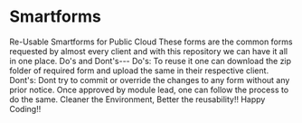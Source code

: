 # Smartforms
Re-Usable Smartforms for Public Cloud
These forms are the common forms requested by almost every client and with this repository we can have it all in one place.
Do's and Dont's---
Do's:
To reuse it one can download the zip folder of required form and upload the same in their respective client.
Dont's:
Dont try to commit or override the changes to any form without any prior notice.
Once approved by module lead, one can follow the process to do the same.
Cleaner the Environment, Better the reusability!!
Happy Coding!!
